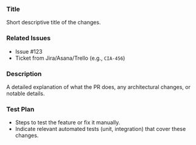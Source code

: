 ### Title

Short descriptive title of the changes.

### Related Issues

- Issue #123
- Ticket from Jira/Asana/Trello (e.g., `CIA-456`)

### Description

A detailed explanation of what the PR does, any architectural changes, or notable details.

### Test Plan

- Steps to test the feature or fix it manually.
- Indicate relevant automated tests (unit, integration) that cover these changes.
